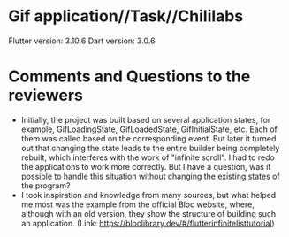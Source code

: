 # Gif application//Task//Chililabs

Flutter version: 3.10.6
Dart version: 3.0.6

# Comments and Questions to the reviewers
* Initially, the project was built based on several application states, for example, GifLoadingState, GifLoadedState, GifInitialState, etc. Each of them was called based on the corresponding event. But later it turned out that changing the state leads to the entire builder being completely rebuilt, which interferes with the work of "infinite scroll". I had to redo the applications to work more correctly. But I have a question, was it possible to handle this situation without changing the existing states of the program?
* I took inspiration and knowledge from many sources, but what helped me most was the example from the official Bloc website, where, although with an old version, they show the structure of building such an application. (Link: https://bloclibrary.dev/#/flutterinfinitelisttutorial)
